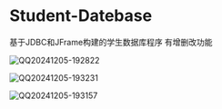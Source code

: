 # Student-Datebase
基于JDBC和JFrame构建的学生数据库程序
有增删改功能

![QQ20241205-192822](https://github.com/user-attachments/assets/7c39317d-676f-43da-940c-9793c0d8f383)

![QQ20241205-193231](https://github.com/user-attachments/assets/24183f6e-a863-49d0-8133-1b66070892b6)

![QQ20241205-193157](https://github.com/user-attachments/assets/1cef5068-aa88-4c54-9a2b-f66e17e77517)

